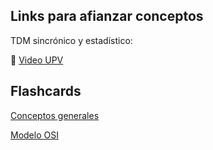 ## Links para afianzar conceptos ##

TDM sincrónico y estadístico:

🫧 [Video UPV](https://www.youtube.com/watch?v=3jCAMCs3S5w)

## Flashcards ##

[Conceptos generales](https://app.tichacademy.com/flashcards/cm6o4iq210g0nus96o2cnjb99)

[Modelo OSI](https://app.tichacademy.com/flashcards/cm6o4iq210g0nus96o2cnjb99)
